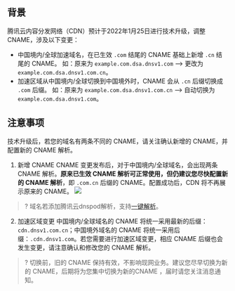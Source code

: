 ## 背景

腾讯云内容分发网络（CDN）预计于2022年1月25日进行技术升级，调整 CNAME，涉及以下变更：

- 中国境内/全球加速域名，在已生效 `.com` 结尾的 CNAME 基础上新增 `.cn` 结尾的 CNAME。
如：原来为 `example.com.dsa.dnsv1.com`  -->  更改为 `example.com.dsa.dnsv1.com.cn`。
- 加速区域从中国境内/全球切换到中国境外时，CNAME 会从 `.cn` 后缀切换成 `.com` 后缀。
如：原来为 `example.com.dsa.dnsv1.com.cn`  -->  自动切换为 `example.com.dsa.dnsv1.com`。

## 注意事项

技术升级后，若您的域名有两条不同的 CNAME，请关注确认新增的 CNAME，并配置新的 CNAME 解析。

1. 新增 CNAME
   CNAME 变更发布后，对于中国境内/全球域名，会出现两条 CNAME 解析。**原来已生效 CNAME 解析可正常使用，但仍建议您尽快配置新的 CNAME 解析**，即 `.com.cn` 后缀的 CNAME。配置成功后，CDN 将不再展示原来的 CNAME。
![](https://qcloudimg.tencent-cloud.cn/raw/062465982361ae2d543edffc207a1199.jpg)
>? 域名若添加腾讯云dnspod解析，支持[一键解析](https://cloud.tencent.com/document/product/228/59152)。
2. 加速区域变更
   中国境内/全球域名的 CNAME 将统一采用最新的后缀：`cdn.dnsv1.com.cn`；中国境外域名的 CNAME 将统一采用后缀：`.cdn.dnsv1.com`。若您需要进行加速区域变更，相应 CNAME 后缀也会发生变更，请注意确认和修改您的 CNAME 解析。
>? 切换前，旧的 CNAME 保持有效，不影响现网业务。建议您尽早切换为新的 CNAME，后期将为您集中切换为新的CNAME ，届时请您关注消息通知。

